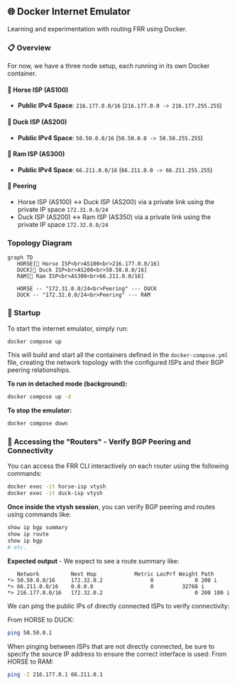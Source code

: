 ## 🌐 Docker Internet Emulator

Learning and experimentation with routing FRR using Docker. 

### 📋 Overview

For now, we have a three node setup, each running in its own Docker container.

#### 🐴 Horse ISP (AS100)

- **Public IPv4 Space**: `216.177.0.0/16` (`216.177.0.0 -> 216.177.255.255`)

#### 🦆 Duck ISP (AS200)

- **Public IPv4 Space**: `50.50.0.0/16` (`50.50.0.0 -> 50.50.255.255`)

#### 🐏 Ram ISP (AS300)

- **Public IPv4 Space**: `66.211.0.0/16` (`66.211.0.0 -> 66.211.255.255`)

#### 🔗 Peering
- Horse ISP (AS100) ↔️ Duck ISP (AS200) via a private link using the private IP space `172.31.0.0/24`
- Duck ISP (AS200) ↔️ Ram ISP (AS350) via a private link using the private IP space `172.32.0.0/24`

### Topology Diagram

```mermaid
graph TD
   HORSE[🐴 Horse ISP<br>AS100<br>216.177.0.0/16]
   DUCK[🦆 Duck ISP<br>AS200<br>50.50.0.0/16]
   RAM[🐏 Ram ISP<br>AS300<br>66.211.0.0/16]

   HORSE -- "172.31.0.0/24<br>Peering" --- DUCK
   DUCK -- "172.32.0.0/24<br>Peering" --- RAM
```

### 🚀 Startup

To start the internet emulator, simply run:

```bash
docker compose up
```

This will build and start all the containers defined in the `docker-compose.yml` file, creating the network topology with the configured ISPs and their BGP peering relationships.

**To run in detached mode (background):**

```bash
docker compose up -d
```

**To stop the emulator:**

```bash
docker compose down
```

### 🔧 Accessing the "Routers" - Verify BGP Peering and Connectivity 

You can access the FRR CLI interactively on each router using the following commands:

```bash
docker exec -it horse-isp vtysh
docker exec -it duck-isp vtysh
``` 

**Once inside the vtysh session**, you can verify BGP peering and routes using commands like:
```bash
show ip bgp summary
show ip route
show ip bgp
# etc.
```

**Expected output** - We expect to see a route summary like:

```
   Network          Next Hop            Metric LocPrf Weight Path
*> 50.50.0.0/16     172.32.0.2               0             0 200 i
*> 66.211.0.0/16    0.0.0.0                  0         32768 i
*> 216.177.0.0/16   172.32.0.2                             0 200 100 i
```

We can ping the public IPs of directly connected ISPs to verify connectivity:

From HORSE to DUCK:
```bash
ping 50.50.0.1
```

When pinging between ISPs that are not directly connected, be sure to specify the source IP address to ensure the correct interface is used:
From HORSE to RAM:
```bash
ping -I 216.177.0.1 66.211.0.1
```   

